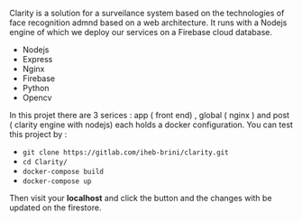 Clarity is a solution for a surveilance system based on the technologies of face recognition admnd based on a web architecture.
It runs with a Nodejs engine of which we deploy our services on a Firebase cloud database.
*  Nodejs
*  Express
*  Nginx
*  Firebase
*  Python
*  Opencv

In this projet there are 3 serices : app ( front end) , global ( nginx ) and post ( clarity engine with nodejs)
each holds a docker configuration.
You can test this project by :

*  `git clone https://gitlab.com/iheb-brini/clarity.git`
* `cd Clarity/` 
* `docker-compose build`
* `docker-compose up`

Then visit your **localhost** and click the button and the changes with be updated on the firestore.